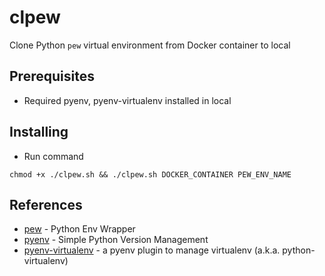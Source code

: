 # clpew

Clone Python `pew` virtual environment from Docker container to local

## Prerequisites

* Required pyenv, pyenv-virtualenv installed in local

## Installing

* Run command
```
chmod +x ./clpew.sh && ./clpew.sh DOCKER_CONTAINER PEW_ENV_NAME
```

## References

* [pew](https://github.com/berdario/pew) - Python Env Wrapper
* [pyenv](https://github.com/pyenv/pyenv) - Simple Python Version Management
* [pyenv-virtualenv](https://github.com/pyenv/pyenv-virtualenv) - a pyenv plugin to manage virtualenv (a.k.a. python-virtualenv)
